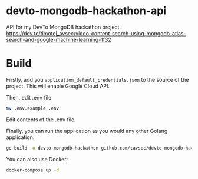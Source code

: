 # devto-mongodb-hackathon-api
API for my DevTo MongoDB hackathon project.
https://dev.to/timotej_avsec/video-content-search-using-mongodb-atlas-search-and-google-machine-learning-1f32

# Build
Firstly, add you `application_default_credentials.json` to the source of the project. This will enable Google Cloud API.

Then, edit .env file
```bash
mv .env.example .env
```

Edit contents of the .env file.

Finally, you can run the application as you would any other Golang application:
```bash
go build -o devto-mongodb-hackathon github.com/tavsec/devto-mongodb-hackathon-api
```

You can also use Docker:
```bash
docker-compose up -d
```


